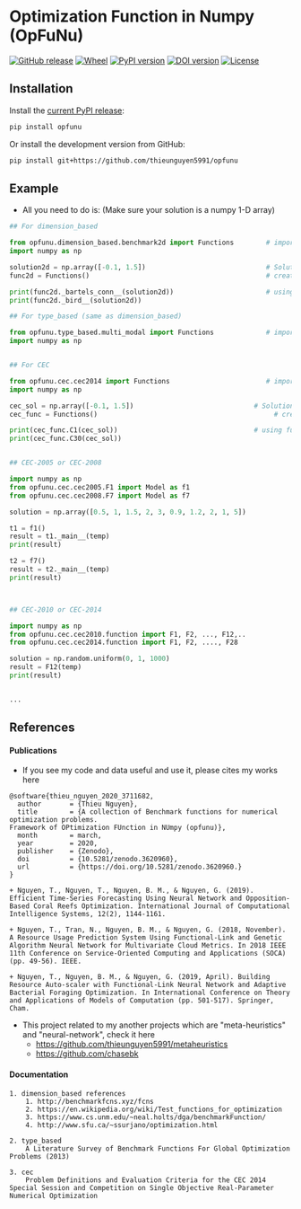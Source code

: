 # Optimization Function in Numpy (OpFuNu)
[![GitHub release](https://img.shields.io/badge/release-0.6.1-yellow.svg)]()
[![Wheel](https://img.shields.io/pypi/wheel/gensim.svg)](https://pypi.python.org/pypi/opfunu) 
[![PyPI version](https://badge.fury.io/py/opfunu.svg)](https://badge.fury.io/py/opfunu)
[![DOI version](https://zenodo.org/badge/DOI/10.5281/zenodo.3620960.svg)](https://badge.fury.io/py/opfunu)
[![License](https://img.shields.io/packagist/l/doctrine/orm.svg)]()

## Installation

Install the [current PyPI release](https://pypi.python.org/pypi/opfunu):

```bash
pip install opfunu
```

Or install the development version from GitHub:

```bash
pip install git+https://github.com/thieunguyen5991/opfunu
```


## Example
+ All you need to do is: (Make sure your solution is a numpy 1-D array)
```python 
## For dimension_based

from opfunu.dimension_based.benchmark2d import Functions        # import 2-d benchmark functions
import numpy as np

solution2d = np.array([-0.1, 1.5])                              # Solution for 2-d benchmark
func2d = Functions()                                            # create an object

print(func2d._bartels_conn__(solution2d))                       # using function in above object
print(func2d._bird__(solution2d))

## For type_based (same as dimension_based)

from opfunu.type_based.multi_modal import Functions             # import 2-d benchmark functions
import numpy as np


## For CEC

from opfunu.cec.cec2014 import Functions                        # import cec2014 functions
import numpy as np

cec_sol = np.array([-0.1, 1.5])                              # Solution for 2-d benchmark
cec_func = Functions()                                            # create an object

print(cec_func.C1(cec_sol))                                  # using function in above object from C1, ..., C30
print(cec_func.C30(cec_sol))


## CEC-2005 or CEC-2008

import numpy as np
from opfunu.cec.cec2005.F1 import Model as f1
from opfunu.cec.cec2008.F7 import Model as f7

solution = np.array([0.5, 1, 1.5, 2, 3, 0.9, 1.2, 2, 1, 5])

t1 = f1()
result = t1._main__(temp)
print(result)

t2 = f7()
result = t2._main__(temp)
print(result)



## CEC-2010 or CEC-2014

import numpy as np
from opfunu.cec.cec2010.function import F1, F2, ..., F12,..
from opfunu.cec.cec2014.function import F1, F2, ...., F28

solution = np.random.uniform(0, 1, 1000)
result = F12(temp)
print(result)


...
```

## References

#### Publications
+ If you see my code and data useful and use it, please cites my works here
```code 
@software{thieu_nguyen_2020_3711682,
  author       = {Thieu Nguyen},
  title        = {A collection of Benchmark functions for numerical optimization problems. 
Framework of OPtimization FUnction in NUmpy (opfunu)},
  month        = march,
  year         = 2020,
  publisher    = {Zenodo},
  doi          = {10.5281/zenodo.3620960},
  url          = {https://doi.org/10.5281/zenodo.3620960.}
}
```
    + Nguyen, T., Nguyen, T., Nguyen, B. M., & Nguyen, G. (2019). Efficient Time-Series Forecasting Using Neural Network and Opposition-Based Coral Reefs Optimization. International Journal of Computational Intelligence Systems, 12(2), 1144-1161.
    
    + Nguyen, T., Tran, N., Nguyen, B. M., & Nguyen, G. (2018, November). A Resource Usage Prediction System Using Functional-Link and Genetic Algorithm Neural Network for Multivariate Cloud Metrics. In 2018 IEEE 11th Conference on Service-Oriented Computing and Applications (SOCA) (pp. 49-56). IEEE.

    + Nguyen, T., Nguyen, B. M., & Nguyen, G. (2019, April). Building Resource Auto-scaler with Functional-Link Neural Network and Adaptive Bacterial Foraging Optimization. In International Conference on Theory and Applications of Models of Computation (pp. 501-517). Springer, Cham.

+ This project related to my another projects which are "meta-heuristics" and "neural-network", check it here
    + https://github.com/thieunguyen5991/metaheuristics
    + https://github.com/chasebk
    

#### Documentation 
```code 
1. dimension_based references
    1. http://benchmarkfcns.xyz/fcns
    2. https://en.wikipedia.org/wiki/Test_functions_for_optimization
    3. https://www.cs.unm.edu/~neal.holts/dga/benchmarkFunction/
    4. http://www.sfu.ca/~ssurjano/optimization.html

2. type_based
    A Literature Survey of Benchmark Functions For Global Optimization Problems (2013)

3. cec
    Problem Definitions and Evaluation Criteria for the CEC 2014 
Special Session and Competition on Single Objective Real-Parameter Numerical Optimization 

```
